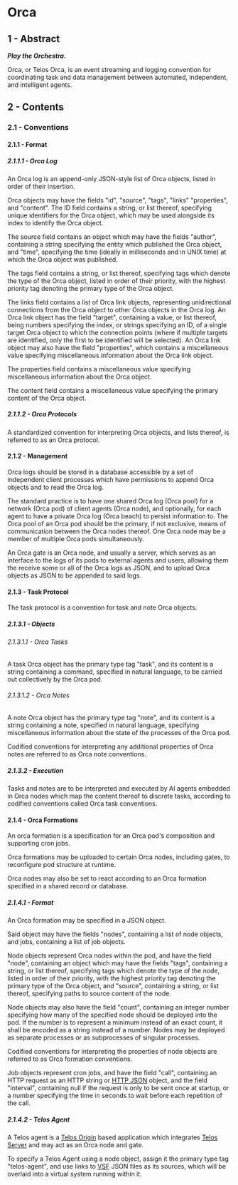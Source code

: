 # Orca

## 1 - Abstract

***Play the Orchestra.***

Orca, or Telos Orca, is an event streaming and logging convention for coordinating task and data
management between automated, independent, and intelligent agents.

## 2 - Contents

### 2.1 - Conventions

#### 2.1.1 - Format

##### 2.1.1.1 - Orca Log

An Orca log is an append-only JSON-style list of Orca objects, listed in order of their insertion.

Orca objects may have the fields "id", "source", "tags", "links" "properties", and "content". The
ID field contains a string, or list thereof, specifying unique identifiers for the Orca object,
which may be used alongside its index to identify the Orca object.

The source field contains an object which may have the fields "author", containing a string
specifying the entity which published the Orca object, and "time", specifying the time (ideally in
milliseconds and in UNIX time) at which the Orca object was published.

The tags field contains a string, or list thereof, specifying tags which denote the type of the
Orca object, listed in order of their priority, with the highest priority tag denoting the primary
type of the Orca object.

The links field contains a list of Orca link objects, representing unidirectional connections from
the Orca object to other Orca objects in the Orca log. An Orca link object has the field "target",
containing a value, or list thereof, being numbers specifying the index, or strings specifying an
ID, of a single target Orca object to which the connection points (where if multiple targets are
identified, only the first to be identified will be selected). An Orca link object may also have
the field "properties", which contains a miscellaneous value specifying miscellaneous information
about the Orca link object.

The properties field contains a miscellaneous value specifying miscellaneous information about the
Orca object.

The content field contains a miscellaneous value specifying the primary content of the Orca object.

##### 2.1.1.2 - Orca Protocols

A standardized convention for interpreting Orca objects, and lists thereof, is referred to as an
Orca protocol.

#### 2.1.2 - Management

Orca logs should be stored in a database accessible by a set of independent client processes which
have permissions to append Orca objects and to read the Orca log.

The standard practice is to have one shared Orca log (Orca pool) for a network (Orca pod) of client
agents (Orca node), and optionally, for each agent to have a private Orca log (Orca beach) to
persist information to. The Orca pool of an Orca pod should be the primary, if not exclusive, means
of communication between the Orca nodes thereof. One Orca node may be a member of multiple Orca
pods simultaneously.

An Orca gate is an Orca node, and usually a server, which serves as an interface to the logs of its
pods to external agents and users, allowing them the receive some or all of the Orca logs as JSON,
and to upload Orca objects as JSON to be appended to said logs.

#### 2.1.3 - Task Protocol

The task protocol is a convention for task and note Orca objects.

##### 2.1.3.1 - Objects

###### 2.1.3.1.1 - Orca Tasks

A task Orca object has the primary type tag "task", and its content is a string containing a
command, specified in natural language, to be carried out collectively by the Orca pod.

###### 2.1.3.1.2 - Orca Notes

A note Orca object has the primary type tag "note", and its content is a string containing a note,
specified in natural language, specifying miscellaneous information about the state of the
processes of the Orca pod.

Codified conventions for interpreting any additional properties of Orca notes are referred to as
Orca note conventions.

##### 2.1.3.2 - Execution

Tasks and notes are to be interpreted and executed by AI agents embedded in Orca nodes which map
the content thereof to discrete tasks, according to codified conventions called Orca task
conventions.

#### 2.1.4 - Orca Formations

An orca formation is a specification for an Orca pod's composition and supporting cron jobs.

Orca formations may be uploaded to certain Orca nodes, including gates, to reconfigure pod
structure at runtime.

Orca nodes may also be set to react according to an Orca formation specified in a shared record or
database.

##### 2.1.4.1 - Format

An Orca formation may be specified in a JSON object.

Said object may have the fields "nodes", containing a list of node objects, and jobs, containing a
list of job objects.

Node objects represent Orca nodes within the pod, and have the field "node", containing an object
which may have the fields "tags", containing a string, or list thereof, specifying tags which
denote the type of the node, listed in order of their priority, with the highest priority tag
denoting the primary type of the Orca object, and "source", containing a string, or list thereof,
specifying paths to source content of the node.

Node objects may also have the field "count", containing an integer number specifying how many of
the specified node should be deployed into the pod. If the number is to represent a minimum instead
of an exact count, it shall be encoded as a string instead of a number. Nodes may be deployed as
separate processes or as subprocesses of singular processes.

Codified conventions for interpreting the properties of node objects are referred to as Orca
formation conventions.

Job objects represent cron jobs, and have the field "call", containing an HTTP request as an HTTP
string or [HTTP JSON](https://github.com/Telos-Project/AutoCORS?tab=readme-ov-file#211---http-json)
object, and the field "interval", containing null if the request is only to be sent once at
startup, or a number specifying the time in seconds to wait before each repetition of the call.

##### 2.1.4.2 - Telos Agent

A Telos agent is a [Telos Origin](https://github.com/Telos-Project/Telos-Origin) based application
which integrates [Telos Server](https://github.com/Telos-Project/Telos-Server) and may act as an
Orca node and gate.

To specify a Telos Agent using a node object, assign it the primary type tag "telos-agent", and use
links to [VSF](https://github.com/Telos-Project/Virtual-System?tab=readme-ov-file#212---format)
JSON files as its sources, which will be overlaid into a virtual system running within it.